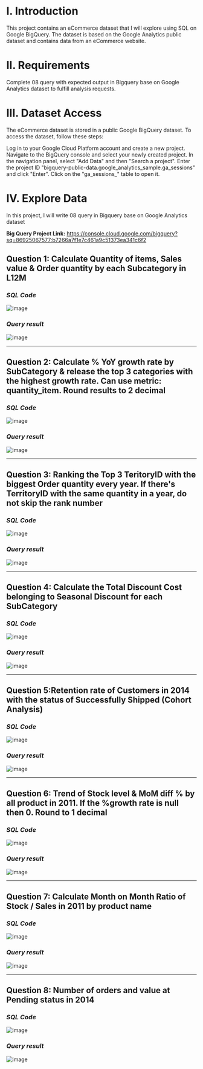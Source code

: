 # I. Introduction
This project contains an eCommerce dataset that I will explore using SQL on Google BigQuery. The dataset is based on the Google Analytics public dataset and contains data from an eCommerce website.

# II. Requirements
Complete 08 query with expected output in Bigquery base on Google Analytics dataset to fulfill analysis requests.

# III. Dataset Access
The eCommerce dataset is stored in a public Google BigQuery dataset. To access the dataset, follow these steps:

Log in to your Google Cloud Platform account and create a new project.
Navigate to the BigQuery console and select your newly created project.
In the navigation panel, select "Add Data" and then "Search a project".
Enter the project ID "bigquery-public-data.google_analytics_sample.ga_sessions" and click "Enter".
Click on the "ga_sessions_" table to open it.

# IV. Explore Data
In this project, I will write 08 query in Bigquery base on Google Analytics dataset

**Big Query Project Link:** https://console.cloud.google.com/bigquery?sq=86925067577:b7266a7f1e7c461a9c51373ea341c6f2

## Question 1: Calculate Quantity of items, Sales value & Order quantity by each Subcategory in L12M

### _SQL Code_
![image](https://github.com/uyennguyen307/SQL_Bicycle-Manufacturer/assets/162019618/70b3eaab-b03c-4a38-8aa5-61041c9228c0)

### _Query result_
![image](https://github.com/uyennguyen307/SQL_Bicycle-Manufacturer/assets/162019618/dfc1d020-6df4-4f80-90f3-5f233712be59)

---
## Question 2: Calculate % YoY growth rate by SubCategory & release the top 3 categories with the highest growth rate. Can use metric: quantity_item. Round results to 2 decimal

### _SQL Code_
![image](https://github.com/uyennguyen307/SQL_Bicycle-Manufacturer/assets/162019618/8f13e0d4-92d2-4d76-b0ca-1a4bff609ad6)

### _Query result_
![image](https://github.com/uyennguyen307/SQL_Bicycle-Manufacturer/assets/162019618/e68052a9-2bba-4eb7-93b5-3b1dc470ce4a)

---
## Question 3: Ranking the Top 3 TeritoryID with the biggest Order quantity every year. If there's TerritoryID with the same quantity in a year, do not skip the rank number

### _SQL Code_

![image](https://github.com/uyennguyen307/SQL_Bicycle-Manufacturer/assets/162019618/d0aeaf2e-3f5d-441e-9dfc-48c6ca40bc5f)

### _Query result_
![image](https://github.com/uyennguyen307/SQL_Bicycle-Manufacturer/assets/162019618/4e90f51a-0685-4b29-ab95-bc91af904d0c)

---
## Question 4: Calculate the Total Discount Cost belonging to Seasonal Discount for each SubCategory

### _SQL Code_
![image](https://github.com/uyennguyen307/SQL_Bicycle-Manufacturer/assets/162019618/e00de6cf-9a0f-41d6-9941-c08ce0ceebcc)

### _Query result_
![image](https://github.com/uyennguyen307/SQL_Bicycle-Manufacturer/assets/162019618/80d827d2-fd1e-4e51-a66e-423350a6474e)

---
## Question 5:Retention rate of Customers in 2014 with the status of Successfully Shipped (Cohort Analysis)

### _SQL Code_
![image](https://github.com/uyennguyen307/SQL_Bicycle-Manufacturer/assets/162019618/fbf7513e-362f-443c-a44b-cbcac5edf26b)

### _Query result_
![image](https://github.com/uyennguyen307/SQL_Bicycle-Manufacturer/assets/162019618/ee260056-4edf-4c54-a23b-2d0002fbbc49)

---
## Question 6: Trend of Stock level & MoM diff % by all product in 2011. If the  %growth rate is null then 0. Round to 1 decimal

### _SQL Code_
![image](https://github.com/uyennguyen307/SQL_Bicycle-Manufacturer/assets/162019618/2a95993d-0d47-4af1-bda6-6777b7eac79d)

### _Query result_
![image](https://github.com/uyennguyen307/SQL_Bicycle-Manufacturer/assets/162019618/6559fee6-44e2-45dd-be23-282d3d1a0a0f)

---
## Question 7: Calculate Month on Month Ratio of Stock / Sales in 2011 by product name

### _SQL Code_
![image](https://github.com/uyennguyen307/SQL_Bicycle-Manufacturer/assets/162019618/61d44103-f224-4fb8-a296-f6f1fad68948)

### _Query result_
![image](https://github.com/uyennguyen307/SQL_Bicycle-Manufacturer/assets/162019618/69d7114a-d2ca-4ae9-8a79-daf6390350db)

---
## Question 8: Number of orders and value at Pending status in 2014

### _SQL Code_
![image](https://github.com/uyennguyen307/SQL_Bicycle-Manufacturer/assets/162019618/b53d418e-5c23-470d-b800-901f19088477)

### _Query result_
![image](https://github.com/uyennguyen307/SQL_Bicycle-Manufacturer/assets/162019618/9b533ede-7b0c-4344-94fc-d5ac8d8bc79b)


